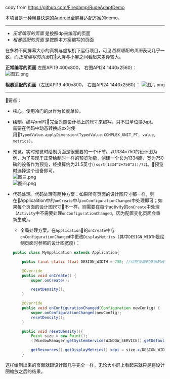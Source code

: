 copy from https://github.com/Firedamp/RudeAdaptDemo

本项目是[一种粗暴快速的Android全屏幕适配方案](http://www.jianshu.com/p/b6b9bd1fba4d)的demo。

-------

- *正常编写的页面* 是按照dp来编写的页面
- *粗暴适配的页面* 是按照本方案编写的页面

在多种不同屏幕大小的真机与虚拟机下运行项目，可见*粗暴适配的页面*表现几乎一致，而*正常编写的页面*在大屏与小屏之间看起来差异较大。


**正常编写的页面** 左图API19 400x800， 右图API24 1440x2560）：  
![图五.png](http://upload-images.jianshu.io/upload_images/3490737-d5add2f4b91cc383.png?imageMogr2/auto-orient/strip%7CimageView2/2/w/1240)   

**粗暴适配的页面**（左图API19 400x800， 右图API24 1440x2560）：
![图六.png](http://upload-images.jianshu.io/upload_images/3490737-775011f0567ceb10.png?imageMogr2/auto-orient/strip%7CimageView2/2/w/1240)

---------

要点：

- 核心。使用冷门的pt作为长度单位。

- 绘制。编写xml时完全对照设计稿上的尺寸来编写，只不过单位换为pt。  
需要在代码中动态转换成px时使用`TypedValue.applyDimension(TypedValue.COMPLEX_UNIT_PT, value, metrics)`。

- 预览。实时预览时绘制页面是很重要的一个环节。以1334x750的设计图为例，为了实现于正常绘制时一样的预览功能，创建一个长为1334磅，宽为750磅的设备作为预览，经换算约为21.5英寸(`(sqrt(1334^2+750^2))/72`)。预览时选择这个设备即可。  
![图三.png](http://upload-images.jianshu.io/upload_images/3490737-58833d43921ca88b.png?imageMogr2/auto-orient/strip%7CimageView2/2/w/1240)  
![图四.png](http://upload-images.jianshu.io/upload_images/3490737-0fba2d15eaebfd8a.png?imageMogr2/auto-orient/strip%7CimageView2/2/w/1240)

- 代码处理。代码处理有两种方案：如果所有页面的设计图尺寸都一样，则在Applicalition中的`onCreate`中与`onConfigurationChanged`中处理即可；如果每个页面的设计图尺寸不一样，则需要在每个activity的`onCreate`中处理（`Activity`中不需要处理`onConfigurationChanged`，因为配置变化页面会重新生成）。
    - 全局处理方案。在`Application`的`onCreate`中与`onConfigurationChanged`中更改`DisplayMetrics`（其中`DESIGN_WIDTH`是绘制页面时参照的设计图宽度）：
    ```java
    public class MyApplication extends Application{

        public final static float DESIGN_WIDTH = 750; //绘制页面时参照的设计图宽度

        @Override
        public void onCreate() {
            super.onCreate();

            resetDensity();
        }

        @Override
        public void onConfigurationChanged(Configuration newConfig) {
            super.onConfigurationChanged(newConfig);
            resetDensity();
        }

        public void resetDensity(){
            Point size = new Point();
            ((WindowManager)getSystemService(WINDOW_SERVICE)).getDefaultDisplay().getSize(size);

            getResources().getDisplayMetrics().xdpi = size.x/DESIGN_WIDTH*72f;
        }
    ```

这样绘制出来的页面就跟设计图几乎完全一样，无论大小屏上看起来就只是将设计图缩放之后的结果。
